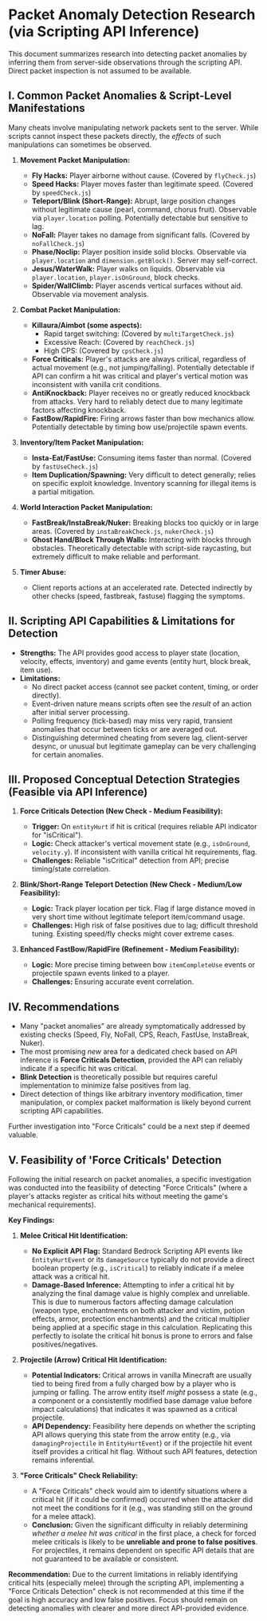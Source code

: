 # Packet Anomaly Detection Research (via Scripting API Inference)

This document summarizes research into detecting packet anomalies by inferring them from server-side observations through the scripting API. Direct packet inspection is not assumed to be available.

## I. Common Packet Anomalies & Script-Level Manifestations

Many cheats involve manipulating network packets sent to the server. While scripts cannot inspect these packets directly, the *effects* of such manipulations can sometimes be observed.

1.  **Movement Packet Manipulation:**
    *   **Fly Hacks:** Player airborne without cause. (Covered by `flyCheck.js`)
    *   **Speed Hacks:** Player moves faster than legitimate speed. (Covered by `speedCheck.js`)
    *   **Teleport/Blink (Short-Range):** Abrupt, large position changes without legitimate cause (pearl, command, chorus fruit). Observable via `player.location` polling. Potentially detectable but sensitive to lag.
    *   **NoFall:** Player takes no damage from significant falls. (Covered by `noFallCheck.js`)
    *   **Phase/Noclip:** Player position inside solid blocks. Observable via `player.location` and `dimension.getBlock()`. Server may self-correct.
    *   **Jesus/WaterWalk:** Player walks on liquids. Observable via `player.location`, `player.isOnGround`, block checks.
    *   **Spider/WallClimb:** Player ascends vertical surfaces without aid. Observable via movement analysis.

2.  **Combat Packet Manipulation:**
    *   **Killaura/Aimbot (some aspects):**
        *   Rapid target switching: (Covered by `multiTargetCheck.js`)
        *   Excessive Reach: (Covered by `reachCheck.js`)
        *   High CPS: (Covered by `cpsCheck.js`)
    *   **Force Criticals:** Player's attacks are always critical, regardless of actual movement (e.g., not jumping/falling). Potentially detectable if API can confirm a hit was critical and player's vertical motion was inconsistent with vanilla crit conditions.
    *   **AntiKnockback:** Player receives no or greatly reduced knockback from attacks. Very hard to reliably detect due to many legitimate factors affecting knockback.
    *   **FastBow/RapidFire:** Firing arrows faster than bow mechanics allow. Potentially detectable by timing bow use/projectile spawn events.

3.  **Inventory/Item Packet Manipulation:**
    *   **Insta-Eat/FastUse:** Consuming items faster than normal. (Covered by `fastUseCheck.js`)
    *   **Item Duplication/Spawning:** Very difficult to detect generally; relies on specific exploit knowledge. Inventory scanning for illegal items is a partial mitigation.

4.  **World Interaction Packet Manipulation:**
    *   **FastBreak/InstaBreak/Nuker:** Breaking blocks too quickly or in large areas. (Covered by `instaBreakCheck.js`, `nukerCheck.js`)
    *   **Ghost Hand/Block Through Walls:** Interacting with blocks through obstacles. Theoretically detectable with script-side raycasting, but extremely difficult to make reliable and performant.

5.  **Timer Abuse:**
    *   Client reports actions at an accelerated rate. Detected indirectly by other checks (speed, fastbreak, fastuse) flagging the symptoms.

## II. Scripting API Capabilities & Limitations for Detection

*   **Strengths:** The API provides good access to player state (location, velocity, effects, inventory) and game events (entity hurt, block break, item use).
*   **Limitations:**
    *   No direct packet access (cannot see packet content, timing, or order directly).
    *   Event-driven nature means scripts often see the *result* of an action after initial server processing.
    *   Polling frequency (tick-based) may miss very rapid, transient anomalies that occur between ticks or are averaged out.
    *   Distinguishing determined cheating from severe lag, client-server desync, or unusual but legitimate gameplay can be very challenging for certain anomalies.

## III. Proposed Conceptual Detection Strategies (Feasible via API Inference)

1.  **Force Criticals Detection (New Check - Medium Feasibility):**
    *   **Trigger:** On `entityHurt` if hit is critical (requires reliable API indicator for "isCritical").
    *   **Logic:** Check attacker's vertical movement state (e.g., `isOnGround`, `velocity.y`). If inconsistent with vanilla critical hit requirements, flag.
    *   **Challenges:** Reliable "isCritical" detection from API; precise timing/state correlation.

2.  **Blink/Short-Range Teleport Detection (New Check - Medium/Low Feasibility):**
    *   **Logic:** Track player location per tick. Flag if large distance moved in very short time without legitimate teleport item/command usage.
    *   **Challenges:** High risk of false positives due to lag; difficult threshold tuning. Existing speed/fly checks might cover extreme cases.

3.  **Enhanced FastBow/RapidFire (Refinement - Medium Feasibility):**
    *   **Logic:** More precise timing between bow `itemCompleteUse` events or projectile spawn events linked to a player.
    *   **Challenges:** Ensuring accurate event correlation.

## IV. Recommendations

*   Many "packet anomalies" are already symptomatically addressed by existing checks (Speed, Fly, NoFall, CPS, Reach, FastUse, InstaBreak, Nuker).
*   The most promising *new* area for a dedicated check based on API inference is **Force Criticals Detection**, provided the API can reliably indicate if a specific hit was critical.
*   **Blink Detection** is theoretically possible but requires careful implementation to minimize false positives from lag.
*   Direct detection of things like arbitrary inventory modification, timer manipulation, or complex packet malformation is likely beyond current scripting API capabilities.

Further investigation into "Force Criticals" could be a next step if deemed valuable.

## V. Feasibility of 'Force Criticals' Detection

Following the initial research on packet anomalies, a specific investigation was conducted into the feasibility of detecting "Force Criticals" (where a player's attacks register as critical hits without meeting the game's mechanical requirements).

**Key Findings:**

1.  **Melee Critical Hit Identification:**
    *   **No Explicit API Flag:** Standard Bedrock Scripting API events like `EntityHurtEvent` or its `damageSource` typically do not provide a direct boolean property (e.g., `isCritical`) to reliably indicate if a melee attack was a critical hit.
    *   **Damage-Based Inference:** Attempting to infer a critical hit by analyzing the final damage value is highly complex and unreliable. This is due to numerous factors affecting damage calculation (weapon type, enchantments on both attacker and victim, potion effects, armor, protection enchantments) and the critical multiplier being applied at a specific stage in this calculation. Replicating this perfectly to isolate the critical hit bonus is prone to errors and false positives/negatives.

2.  **Projectile (Arrow) Critical Hit Identification:**
    *   **Potential Indicators:** Critical arrows in vanilla Minecraft are usually tied to being fired from a fully charged bow by a player who is jumping or falling. The arrow entity itself *might* possess a state (e.g., a component or a consistently modified base damage value before impact calculations) that indicates it was spawned as a critical projectile.
    *   **API Dependency:** Feasibility here depends on whether the scripting API allows querying this state from the arrow entity (e.g., via `damagingProjectile` in `EntityHurtEvent`) or if the projectile hit event itself provides a critical hit flag. Without such API features, detection remains inferential.

3.  **"Force Criticals" Check Reliability:**
    *   A "Force Criticals" check would aim to identify situations where a critical hit (if it could be confirmed) occurred when the attacker did not meet the conditions for it (e.g., was standing still on the ground for a melee attack).
    *   **Conclusion:** Given the significant difficulty in reliably determining *whether a melee hit was critical* in the first place, a check for forced melee criticals is likely to be **unreliable and prone to false positives**. For projectiles, it remains dependent on specific API details that are not guaranteed to be available or consistent.

**Recommendation:**
Due to the current limitations in reliably identifying critical hits (especially melee) through the scripting API, implementing a "Force Criticals Detection" check is not recommended at this time if the goal is high accuracy and low false positives. Focus should remain on detecting anomalies with clearer and more direct API-provided evidence.
